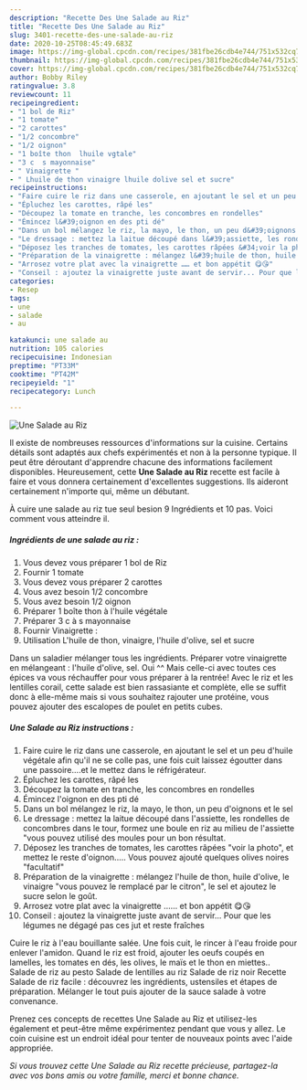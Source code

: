 ```yaml
---
description: "Recette Des Une Salade au Riz"
title: "Recette Des Une Salade au Riz"
slug: 3401-recette-des-une-salade-au-riz
date: 2020-10-25T08:45:49.683Z
image: https://img-global.cpcdn.com/recipes/381fbe26cdb4e744/751x532cq70/une-salade-au-riz-photo-principale-de-la-recette.jpg
thumbnail: https://img-global.cpcdn.com/recipes/381fbe26cdb4e744/751x532cq70/une-salade-au-riz-photo-principale-de-la-recette.jpg
cover: https://img-global.cpcdn.com/recipes/381fbe26cdb4e744/751x532cq70/une-salade-au-riz-photo-principale-de-la-recette.jpg
author: Bobby Riley
ratingvalue: 3.8
reviewcount: 11
recipeingredient:
- "1 bol de Riz"
- "1 tomate"
- "2 carottes"
- "1/2 concombre"
- "1/2 oignon"
- "1 boîte thon  lhuile vgtale"
- "3 c  s mayonnaise"
- " Vinaigrette "
- " Lhuile de thon vinaigre lhuile dolive sel et sucre"
recipeinstructions:
- "Faire cuire le riz dans une casserole, en ajoutant le sel et un peu d&#39;huile végétale afin qu&#39;il ne se colle pas, une fois cuit laissez égoutter dans une passoire....et le mettez dans le réfrigérateur."
- "Épluchez les carottes, râpé les"
- "Découpez la tomate en tranche, les concombres en rondelles"
- "Émincez l&#39;oignon en des pti dé"
- "Dans un bol mélangez le riz, la mayo, le thon, un peu d&#39;oignons et le sel"
- "Le dressage : mettez la laitue découpé dans l&#39;assiette, les rondelles de concombres dans le tour, formez une boule en riz au milieu de l&#39;assiette &#34;vous pouvez utilisé des moules pour un bon résultat."
- "Déposez les tranches de tomates, les carottes râpées &#34;voir la photo&#34;, et mettez le reste d&#39;oignon..... Vous pouvez ajouté quelques olives noires &#34;facultatif&#34;"
- "Préparation de la vinaigrette : mélangez l&#39;huile de thon, huile d&#39;olive, le vinaigre &#34;vous pouvez le remplacé par le citron&#34;, le sel et ajoutez le sucre selon le goût."
- "Arrosez votre plat avec la vinaigrette …… et bon appétit 😋😘"
- "Conseil : ajoutez la vinaigrette juste avant de servir... Pour que les légumes ne dégagé pas ces jut et reste fraîches"
categories:
- Resep
tags:
- une
- salade
- au

katakunci: une salade au 
nutrition: 105 calories
recipecuisine: Indonesian
preptime: "PT33M"
cooktime: "PT42M"
recipeyield: "1"
recipecategory: Lunch

---
```



![Une Salade au Riz](https://img-global.cpcdn.com/recipes/381fbe26cdb4e744/751x532cq70/une-salade-au-riz-photo-principale-de-la-recette.jpg)

Il existe de nombreuses ressources d'informations sur la cuisine. Certains détails sont adaptés aux chefs expérimentés et non à la personne typique. Il peut être déroutant d'apprendre chacune des informations facilement disponibles. Heureusement, cette <strong> Une Salade au Riz </strong> recette est facile à faire et vous donnera certainement d'excellentes suggestions. Ils aideront certainement n'importe qui, même un débutant.

<!--inarticleads1-->

À cuire une salade au riz tue seul besion 9 Ingrédients et 10 pas. Voici comment vous atteindre il.

##### Ingrédients de une salade au riz :

1. Vous devez vous préparer 1 bol de Riz
1. Fournir 1 tomate
1. Vous devez vous préparer 2 carottes
1. Vous avez besoin 1/2 concombre
1. Vous avez besoin 1/2 oignon
1. Préparer 1 boîte thon à l&#39;huile végétale
1. Préparer 3 c à s mayonnaise
1. Fournir  Vinaigrette :
1. Utilisation  L&#39;huile de thon, vinaigre, l&#39;huile d&#39;olive, sel et sucre


Dans un saladier mélanger tous les ingrédients. Préparer votre vinaigrette en mélangeant : l&#39;huile d&#39;olive, sel. Oui ^^ Mais celle-ci avec toutes ces épices va vous réchauffer pour vous préparer à la rentrée! Avec le riz et les lentilles corail, cette salade est bien rassasiante et complète, elle se suffit donc à elle-même mais si vous souhaitez rajouter une protéine, vous pouvez ajouter des escalopes de poulet en petits cubes. 

<!--inarticleads2-->

##### Une Salade au Riz instructions :

1. Faire cuire le riz dans une casserole, en ajoutant le sel et un peu d&#39;huile végétale afin qu&#39;il ne se colle pas, une fois cuit laissez égoutter dans une passoire....et le mettez dans le réfrigérateur.
1. Épluchez les carottes, râpé les
1. Découpez la tomate en tranche, les concombres en rondelles
1. Émincez l&#39;oignon en des pti dé
1. Dans un bol mélangez le riz, la mayo, le thon, un peu d&#39;oignons et le sel
1. Le dressage : mettez la laitue découpé dans l&#39;assiette, les rondelles de concombres dans le tour, formez une boule en riz au milieu de l&#39;assiette &#34;vous pouvez utilisé des moules pour un bon résultat.
1. Déposez les tranches de tomates, les carottes râpées &#34;voir la photo&#34;, et mettez le reste d&#39;oignon..... Vous pouvez ajouté quelques olives noires &#34;facultatif&#34;
1. Préparation de la vinaigrette : mélangez l&#39;huile de thon, huile d&#39;olive, le vinaigre &#34;vous pouvez le remplacé par le citron&#34;, le sel et ajoutez le sucre selon le goût.
1. Arrosez votre plat avec la vinaigrette …… et bon appétit 😋😘
1. Conseil : ajoutez la vinaigrette juste avant de servir... Pour que les légumes ne dégagé pas ces jut et reste fraîches


Cuire le riz à l&#39;eau bouillante salée. Une fois cuit, le rincer à l&#39;eau froide pour enlever l&#39;amidon. Quand le riz est froid, ajouter les oeufs coupés en lamelles, les tomates en dés, les olives, le maïs et le thon en miettes.. Salade de riz au pesto Salade de lentilles au riz Salade de riz noir Recette Salade de riz facile : découvrez les ingrédients, ustensiles et étapes de préparation. Mélanger le tout puis ajouter de la sauce salade à votre convenance. 

<!--inarticleads1-->

<p>
Prenez ces concepts de recettes Une Salade au Riz et utilisez-les également et peut-être même expérimentez pendant que vous y allez. Le coin cuisine est un endroit idéal pour tenter de nouveaux points avec l'aide appropriée.
</p>

<p>
<i>Si vous trouvez cette Une Salade au Riz recette précieuse, partagez-la avec vos bons amis ou votre famille, merci et bonne chance.</i>
</p>

